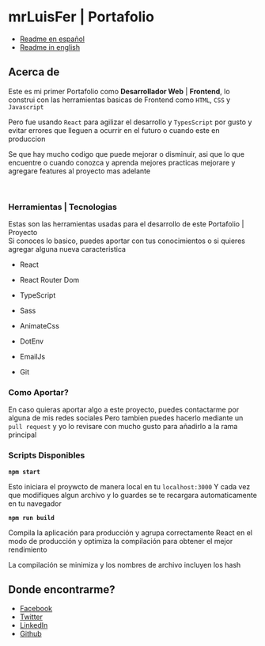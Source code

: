 # mrLuisFer | Portafolio

- [Readme en español](./README.es.md)
- [Readme in english](./README.md)

## Acerca de

Este es mi primer Portafolio como **Desarrollador Web** | **Frontend**, lo construi con las herramientas basicas de Frontend como `HTML`, `CSS` y `Javascript`

Pero fue usando `React` para agilizar el desarrollo y `TypesScript` por gusto y evitar errores que lleguen a ocurrir en el futuro o cuando este en produccion

Se que hay mucho codigo que puede mejorar o disminuir, asi que lo que encuentre o cuando conozca y aprenda mejores practicas mejorare y agregare features al proyecto mas adelante

<br />

### Herramientas | Tecnologias

Estas son las herramientas usadas para el desarrollo de este Portafolio | Proyecto \
Si conoces lo basico, puedes aportar con tus conocimientos o si quieres agregar alguna nueva caracteristica

- React

- React Router Dom

- TypeScript

- Sass

- AnimateCss

- DotEnv

- EmailJs

- Git

### Como Aportar?

En caso quieras aportar algo a este proyecto, puedes contactarme por alguna de mis redes sociales
Pero tambien puedes hacerlo mediante un `pull request` y yo lo revisare con mucho gusto para añadirlo a la rama principal

### Scripts Disponibles

**`npm start`**

Esto iniciara el proywcto de manera local en tu `localhost:3000`
Y cada vez que modifiques algun archivo y lo guardes se te recargara automaticamente en tu navegador

**`npm run build`**

Compila la aplicación para producción y agrupa correctamente React en el modo de producción y optimiza la compilación para obtener el mejor rendimiento

La compilación se minimiza y los nombres de archivo incluyen los hash

## Donde encontrarme?

- [Facebook](https://www.facebook.com/profile.php?id=100013068189807)
- [Twitter](https://twitter.com/lolesuncrak)
- [LinkedIn](https://www.linkedin.com/in/mrluisfer/)
- [Github](https://github.com/mrLuisFer)

